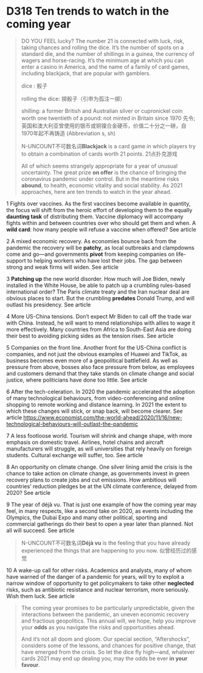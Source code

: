 # D318 Ten trends to watch in the coming year
> DO YOU FEEL lucky? The number 21 is connected with luck, risk, taking chances and rolling the dice. It’s the number of spots on a standard die, and the number of shillings in a guinea, the currency of wagers and horse-racing. It’s the minimum age at which you can enter a casino in America, and the name of a family of card games, including blackjack, that are popular with gamblers.
 > 
> dice : 骰子
 > 
> rolling the dice: 掷骰子（引申为孤注一掷）
 > 
> shilling: a former British and Australian silver or cupronickel coin worth one twentieth of a pound: not minted in Britain since 1970 先令; 英国和澳大利亚曾使用的银币或铜镍合金硬币，价值二十分之一磅，自1970年起不再铸造 (Abbreviation s, sh)
 > 
> N-UNCOUNT不可数名词**Blackjack** is a card game in which players try to obtain a combination of cards worth 21 points. 21点扑克游戏
 > 
> All of which seems strangely appropriate for a year of unusual uncertainty. The great prize **on offer** is the chance of bringing the coronavirus pandemic under control. But in the meantime risks **abound**, to health, economic vitality and social stability. As 2021 approaches, here are ten trends to watch in the year ahead.
 > 

1 Fights over vaccines. As the first vaccines become available in quantity, the focus will shift from the heroic effort of developing them to the equally **daunting task** of distributing them. Vaccine diplomacy will accompany fights within and between countries over who should get them and when. A **wild card**:  how many people will refuse a vaccine when offered? See article

2 A mixed economic recovery. As economies bounce back from the pandemic the recovery will be **patchy**, as local outbreaks and clampdowns come and go—and governments **pivot** from keeping companies on life-support to helping workers who have lost their jobs. The gap between strong and weak firms will widen. See article

3 **Patching up** the new world disorder. How much will Joe Biden, newly installed in the White House, be able to patch up a crumbling rules-based international order? The Paris climate treaty and the Iran nuclear deal are obvious places to start. But the crumbling **predates** Donald Trump, and will outlast his presidency. See article

4 More US-China tensions. Don’t expect Mr Biden to call off the trade war with China. Instead, he will want to mend relationships with allies to wage it more effectively. Many countries from Africa to South-East Asia are doing their best to avoiding picking sides as the tension rises. See article

5 Companies on the front line. Another front for the US-China conflict is companies, and not just the obvious examples of Huawei and TikTok, as business becomes even more of a geopolitical battlefield. As well as pressure from above, bosses also face pressure from below, as employees and customers demand that they take stands on climate change and social justice, where politicians have done too little. See article

6 After the tech-celeration. In 2020 the pandemic accelerated the adoption of many technological behaviours, from video-conferencing and online shopping to remote working and distance learning. In 2021 the extent to which these changes will stick, or snap back, will become clearer. See article https://www.economist.com/the-world-ahead/2020/11/16/new-technological-behaviours-will-outlast-the-pandemic

7 A less footloose world. Tourism will shrink and change shape, with more emphasis on domestic travel. Airlines, hotel chains and aircraft manufacturers will struggle, as will universities that rely heavily on foreign students. Cultural exchange will suffer, too. See article

8 An opportunity on climate change. One silver lining amid the crisis is the chance to take action on climate change, as governments invest in green recovery plans to create jobs and cut emissions. How ambitious will countries’ reduction pledges be at the UN climate conference, delayed from 2020? See article

9 The year of déjà vu. That is just one example of how the coming year may feel, in many respects, like a second take on 2020, as events including the Olympics, the Dubai Expo and many other political, sporting and commercial gatherings do their best to open a year later than planned. Not all will succeed. See article

> N-UNCOUNT不可数名词**Déjà vu** is the feeling that you have already experienced the things that are happening to you now. 似曾经历过的感觉
>

10 A wake-up call for other risks. Academics and analysts, many of whom have warned of the danger of a pandemic for years, will try to exploit a narrow window of opportunity to get policymakers to take other **neglected** risks, such as antibiotic resistance and nuclear terrorism, more seriously. Wish them luck. See article

> The coming year promises to be particularly unpredictable, given the interactions between the pandemic, an uneven economic recovery and fractious geopolitics. This annual will, we hope, help you improve your **odds** as you navigate the risks and opportunities ahead.
>
> And it’s not all doom and gloom. Our special section, “Aftershocks”, considers some of the lessons, and chances for positive change, that have emerged from the crisis. So let the dice fly high—and, whatever cards 2021 may end up dealing you, may the odds be ever **in your favour**.
>

